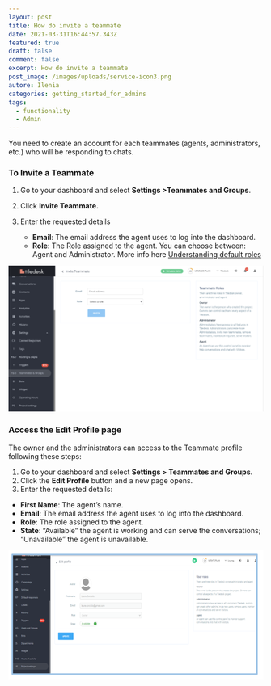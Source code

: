 ```yaml
---
layout: post
title: How do invite a teammate
date: 2021-03-31T16:44:57.343Z
featured: true
draft: false
comment: false
excerpt: How do invite a teammate
post_image: /images/uploads/service-icon3.png
autore: Ilenia
categories: getting_started_for_admins
tags:
  - functionality
  - Admin
---
```

You need to create an account for each teammates (agents, administrators, etc.) who will be responding to chats.

### **To Invite a Teammate**

1. Go to your dashboard and select **Settings >Teammates and Groups**.
2. Click **Invite Teammate.**
3. Enter the requested details

   * **Email**: The email address the agent uses to log into the dashboard.
   * **Role**: The Role assigned to the agent. You can choose between: Agent and Administrator. More info here [Understanding default roles](https://docstiledesk.netlify.app/getting_started_for_admins/understanding-default-roles)

![Teammates and Groups](/images/uploads/image-3.png "Teammates and Groups")

### **Access the Edit Profile page**

The owner and the administrators can access to the Teammate profile following these steps:

1. Go to your dashboard and select **Settings > Teammates and Groups.**
2. Click the **Edit Profile** button and a new page opens.
3. Enter the requested details:

* **First Name**: The agent’s name.
* **Email**: The email address the agent uses to log into the dashboard.
* **Role**: The role assigned to the agent.
* **State**: “Available” the agent is working and can serve the conversations; “Unavailable” the agent is unavailable.

![Edit Profile button](/images/uploads/edit-11profile.png "Edit Profile button")